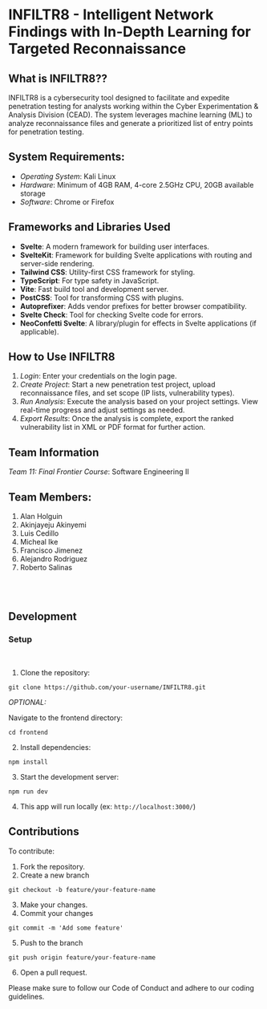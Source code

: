 # INFILTR8 - Intelligent Network Findings with In-Depth Learning for Targeted Reconnaissance

## What is INFILTR8??
INFILTR8 is a cybersecurity tool designed to facilitate and expedite penetration testing for analysts working within the Cyber Experimentation & Analysis Division (CEAD). The system leverages machine learning (ML) to analyze reconnaissance files and generate a prioritized list of entry points for penetration testing.


##  System Requirements:
- *Operating System*: Kali Linux
- *Hardware*: Minimum of 4GB RAM, 4-core 2.5GHz CPU, 20GB available storage
- *Software*: Chrome or Firefox

## Frameworks and Libraries Used
- **Svelte**: A modern framework for building user interfaces.
- **SvelteKit**: Framework for building Svelte applications with routing and server-side rendering.
- **Tailwind CSS**: Utility-first CSS framework for styling.
- **TypeScript**: For type safety in JavaScript.
- **Vite**: Fast build tool and development server.
- **PostCSS**: Tool for transforming CSS with plugins.
- **Autoprefixer**: Adds vendor prefixes for better browser compatibility.
- **Svelte Check**: Tool for checking Svelte code for errors.
- **NeoConfetti Svelte**: A library/plugin for effects in Svelte applications (if applicable).

## How to Use INFILTR8
1. *Login*: Enter your credentials on the login page.
2. *Create Project*: Start a new penetration test project, upload reconnaissance files, and set scope (IP lists, vulnerability types).
3. *Run Analysis*: Execute the analysis based on your project settings. View real-time progress and adjust settings as needed.
4. *Export Results*: Once the analysis is complete, export the ranked vulnerability list in XML or PDF format for further action.


## Team Information
*Team 11: Final Frontier*
*Course*: Software Engineering II

## Team Members:
1. Alan Holguin
2. Akinjayeju Akinyemi
3. Luis Cedillo
4. Micheal Ike
5. Francisco Jimenez
6. Alejandro Rodriguez
7. Roberto Salinas

<br><br>

## Development

### Setup
<br>

1. Clone the repository:
```
git clone https://github.com/your-username/INFILTR8.git
```

*OPTIONAL:*

Navigate to the frontend directory:
```
cd frontend
```

2.	Install dependencies:
```
npm install
```

3. Start the development server:
```
npm run dev
```

4. This app will run locally (ex: `http://localhost:3000/`)


## Contributions

To contribute:

1.	Fork the repository.
2.	Create a new branch
```
git checkout -b feature/your-feature-name
```
3.	Make your changes.
4.	Commit your changes
```
git commit -m 'Add some feature'
```
5.	Push to the branch
```
git push origin feature/your-feature-name
```
6.	Open a pull request.

Please make sure to follow our Code of Conduct and adhere to our coding guidelines.

